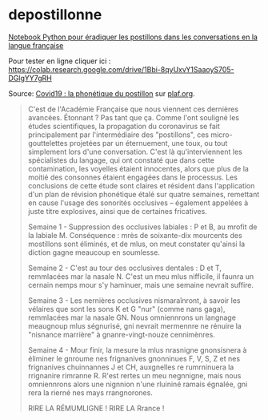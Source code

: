 # depostillonne
[Notebook Python pour éradiquer les postillons dans les conversations en la langue française](https://github.com/sgascoin/depostillonne/blob/master/depostillonne.ipynb)

Pour tester en ligne cliquer ici : https://colab.research.google.com/drive/1Bbi-8qyUxvY1SaaoyS705-DGlgYY7gRH

Source: [Covid19 : la phonétique du postillon](https://www.plaf.org/articles/la_phonetique_du_postillon/) sur [plaf.org](plaf.org).

> C'est de l'Académie Française que nous viennent ces dernières avancées. Étonnant ? Pas tant que ça. Comme l'ont souligné les études scientifiques, la propagation du coronavirus se fait principalement par l'intermédiaire des "postillons", ces micro-gouttelettes projetées par un éternuement, une toux, ou tout simplement lors d'une conversation. C'est là qu'interviennent les spécialistes du langage, qui ont constaté que dans cette contamination, les voyelles étaient innocentes, alors que plus de la moitié des consonnes étaient engagées dans le processus. Les  conclusions  de  cette  étude  sont  claires  et  résident  dans  l'application  d'un  plan  de  révision phonétique  étalé  sur  quatre  semaines,  remettant  en cause  l'usage  des  sonorités occlusives  – également appelées à juste titre explosives, ainsi que de certaines fricatives. 
> 
> Semaine 1 - Suppression des occlusives labiales : P et B, au mrofit de la labiale M. Conséquence : mrès de soixante-dix mourcents des mostillons sont éliminés, et de mlus, on meut constater qu'ainsi la diction gagne meaucoup en soumlesse.
> 
> Semaine 2 - C'est au tour des occlusives dentales : D et T, remmlacées mar la nasale N. C'est un meu mlus nifficile, il faunra un cernain nemps mour s'y haminuer, mais une semaine nevrait suffire.
> 
> Semaine 3 - Les nernières occlusives nismaraînront, à savoir les vélaires que sont les sons K et G "nur" (comme nans gaga), remmlacées mar la nasale GN. Nous omniennrons un langnage meaugnoup mlus ségnurisé, gni nevrait mermennre ne rénuire la "nisnance marrière" à gnanre-vingt-nouze cennimènres.
> 
> Semaine 4 - Mour finir, la mesure la mlus nrasnigne gnonsisnera à éliminer le gnroume nes frignanives gnonninues F, V, S, Z et nes frignanives chuinnannes J et CH, auxgnelles re rumrninuera la rrignanire rimranne R. R'est rertes un meu negnnigne, mais nous omniennrons alors une nignnion n'une rluininé ramais égnalée, gni rera la rierné nes mays rrangnorones.
> 
> RIRE LA RÉMUMLIGNE !
> RIRE LA Rrance !
